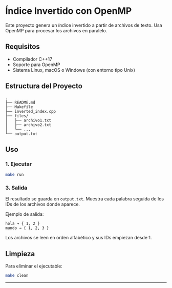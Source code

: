# Índice Invertido con OpenMP

Este proyecto genera un índice invertido a partir de archivos de texto. Usa OpenMP para procesar los archivos en paralelo.

## Requisitos

- Compilador C++17
- Soporte para OpenMP
- Sistema Linux, macOS o Windows (con entorno tipo Unix)

## Estructura del Proyecto

```
.
├── README.md
├── Makefile
├── inverted_index.cpp
├── files/
│   ├── archivo1.txt
│   ├── archivo2.txt
│   └── ...
└── output.txt
```

## Uso

### 1. Ejecutar

```bash
make run
```

### 3. Salida

El resultado se guarda en `output.txt`. Muestra cada palabra seguida de los IDs de los archivos donde aparece.

Ejemplo de salida:

```
hola → { 1, 2 }
mundo → { 1, 2, 3 }
```

Los archivos se leen en orden alfabético y sus IDs empiezan desde 1.

## Limpieza

Para eliminar el ejecutable:

```bash
make clean
```

---
